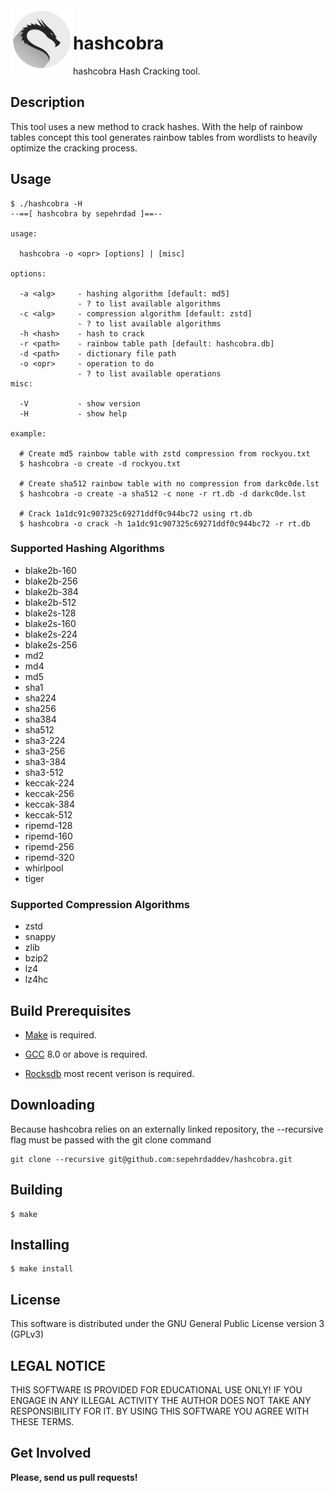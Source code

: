 <img align="left" width="100" height="100" src="/img.png">

# hashcobra

hashcobra Hash Cracking tool.

## Description

This tool uses a new method to crack hashes.
With the help of rainbow tables concept this tool generates rainbow tables
from wordlists to heavily optimize the cracking process.

## Usage

```
$ ./hashcobra -H
--==[ hashcobra by sepehrdad ]==--

usage:

  hashcobra -o <opr> [options] | [misc]

options:

  -a <alg>     - hashing algorithm [default: md5]
               - ? to list available algorithms
  -c <alg>     - compression algorithm [default: zstd]
               - ? to list available algorithms
  -h <hash>    - hash to crack
  -r <path>    - rainbow table path [default: hashcobra.db]
  -d <path>    - dictionary file path
  -o <opr>     - operation to do
               - ? to list available operations
misc:

  -V           - show version
  -H           - show help

example:

  # Create md5 rainbow table with zstd compression from rockyou.txt
  $ hashcobra -o create -d rockyou.txt

  # Create sha512 rainbow table with no compression from darkc0de.lst
  $ hashcobra -o create -a sha512 -c none -r rt.db -d darkc0de.lst

  # Crack 1a1dc91c907325c69271ddf0c944bc72 using rt.db
  $ hashcobra -o crack -h 1a1dc91c907325c69271ddf0c944bc72 -r rt.db

```

### Supported Hashing Algorithms

- blake2b-160
- blake2b-256
- blake2b-384
- blake2b-512
- blake2s-128
- blake2s-160
- blake2s-224
- blake2s-256
- md2
- md4
- md5
- sha1
- sha224
- sha256
- sha384
- sha512
- sha3-224
- sha3-256
- sha3-384
- sha3-512
- keccak-224
- keccak-256
- keccak-384
- keccak-512
- ripemd-128
- ripemd-160
- ripemd-256
- ripemd-320
- whirlpool
- tiger

### Supported Compression Algorithms

- zstd
- snappy
- zlib
- bzip2
- lz4
- lz4hc

## Build Prerequisites

- [Make](https://www.gnu.org/software/make/) is required.

- [GCC](https://gcc.gnu.org/) 8.0 or above is required.

- [Rocksdb](https://github.com/facebook/rocksdb) most recent verison is required.

## Downloading

Because hashcobra relies on an externally linked repository, the --recursive flag must be passed with the git clone command

```
git clone --recursive git@github.com:sepehrdaddev/hashcobra.git
```

## Building

```
$ make
```

## Installing

```
$ make install
```

## License

This software is distributed under the GNU General Public License version 3 (GPLv3)

## LEGAL NOTICE

THIS SOFTWARE IS PROVIDED FOR EDUCATIONAL USE ONLY! IF YOU ENGAGE IN ANY ILLEGAL ACTIVITY THE AUTHOR DOES NOT TAKE ANY RESPONSIBILITY FOR IT. BY USING THIS SOFTWARE YOU AGREE WITH THESE TERMS.

## Get Involved

**Please, send us pull requests!**
